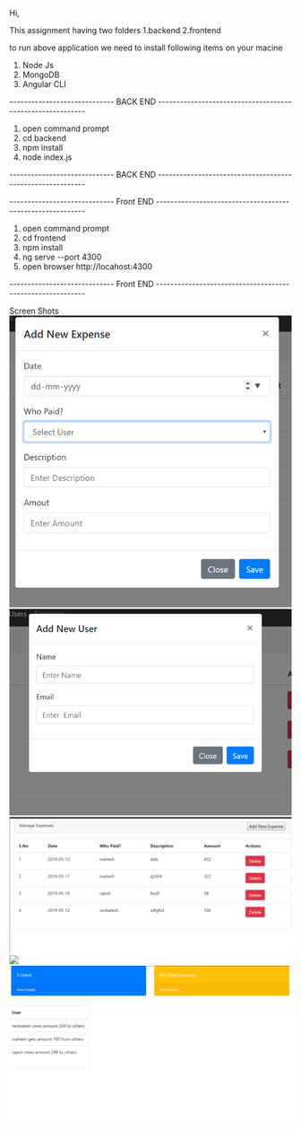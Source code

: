 Hi,

This assignment having two folders 
1.backend
2.frontend

to run above application we need  to install following items on your macine
1. Node Js
2. MongoDB
3. Angular CLI

----------------------------- BACK END ----------------------------------------------------------

1. open command prompt 
2. cd backend
3. npm install
4. node index.js

----------------------------- BACK END ----------------------------------------------------------

----------------------------- Front END ----------------------------------------------------------

1. open command prompt
2. cd frontend
3. npm install
4. ng serve --port 4300
5. open browser http://locahost:4300


----------------------------- Front END ----------------------------------------------------------


Screen Shots
<img src="https://github.com/venkateshgudipati/trigyn-assignment/blob/master/screenshot/createexpense.PNG"/>
<img src="https://github.com/venkateshgudipati/trigyn-assignment/blob/master/screenshot/createuser.PNG"/>
<img src="https://github.com/venkateshgudipati/trigyn-assignment/blob/master/screenshot/manageexpense.PNG"/>
<img src="httpshttps://github.com/venkateshgudipati/trigyn-assignment/blob/master/screenshot/manageuser.PNG"/>
<img src="https://github.com/venkateshgudipati/trigyn-assignment/blob/master/screenshot/reportsummary.PNG"/>
